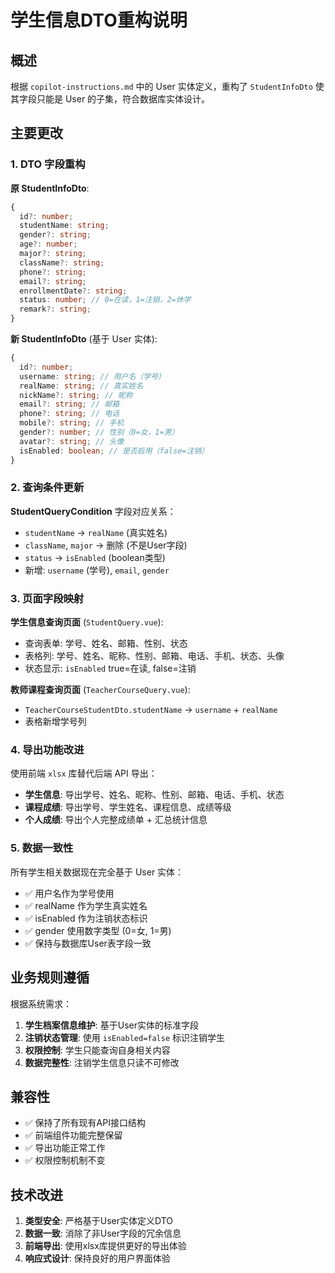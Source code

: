 # 学生信息DTO重构说明

## 概述

根据 `copilot-instructions.md` 中的 User 实体定义，重构了 `StudentInfoDto` 使其字段只能是 User 的子集，符合数据库实体设计。

## 主要更改

### 1. DTO 字段重构

**原 StudentInfoDto**:
```typescript
{
  id?: number;
  studentName: string;
  gender?: string;
  age?: number;
  major?: string;
  className?: string;
  phone?: string;
  email?: string;
  enrollmentDate?: string;
  status: number; // 0=在读，1=注销，2=休学
  remark?: string;
}
```

**新 StudentInfoDto** (基于 User 实体):
```typescript
{
  id?: number;
  username: string; // 用户名（学号）
  realName: string; // 真实姓名
  nickName?: string; // 昵称
  email?: string; // 邮箱
  phone?: string; // 电话
  mobile?: string; // 手机
  gender?: number; // 性别（0=女，1=男）
  avatar?: string; // 头像
  isEnabled: boolean; // 是否启用（false=注销）
}
```

### 2. 查询条件更新

**StudentQueryCondition** 字段对应关系：
- `studentName` → `realName` (真实姓名)
- `className`, `major` → 删除 (不是User字段)
- `status` → `isEnabled` (boolean类型)
- 新增: `username` (学号), `email`, `gender`

### 3. 页面字段映射

**学生信息查询页面** (`StudentQuery.vue`):
- 查询表单: 学号、姓名、邮箱、性别、状态
- 表格列: 学号、姓名、昵称、性别、邮箱、电话、手机、状态、头像
- 状态显示: `isEnabled` true=在读, false=注销

**教师课程查询页面** (`TeacherCourseQuery.vue`):
- `TeacherCourseStudentDto.studentName` → `username` + `realName`
- 表格新增学号列

### 4. 导出功能改进

使用前端 `xlsx` 库替代后端 API 导出：
- **学生信息**: 导出学号、姓名、昵称、性别、邮箱、电话、手机、状态
- **课程成绩**: 导出学号、学生姓名、课程信息、成绩等级
- **个人成绩**: 导出个人完整成绩单 + 汇总统计信息

### 5. 数据一致性

所有学生相关数据现在完全基于 User 实体：
- ✅ 用户名作为学号使用
- ✅ realName 作为学生真实姓名
- ✅ isEnabled 作为注销状态标识
- ✅ gender 使用数字类型 (0=女, 1=男)
- ✅ 保持与数据库User表字段一致

## 业务规则遵循

根据系统需求：
1. **学生档案信息维护**: 基于User实体的标准字段
2. **注销状态管理**: 使用 `isEnabled=false` 标识注销学生
3. **权限控制**: 学生只能查询自身相关内容
4. **数据完整性**: 注销学生信息只读不可修改

## 兼容性

- ✅ 保持了所有现有API接口结构
- ✅ 前端组件功能完整保留
- ✅ 导出功能正常工作
- ✅ 权限控制机制不变

## 技术改进

1. **类型安全**: 严格基于User实体定义DTO
2. **数据一致**: 消除了非User字段的冗余信息
3. **前端导出**: 使用xlsx库提供更好的导出体验
4. **响应式设计**: 保持良好的用户界面体验
